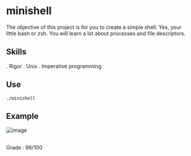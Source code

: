 # minishell

The objective of this project is for you to create a simple shell. Yes, your little bash or zsh. You will learn a lot about processes and file descriptors.

## Skills
. Rigor
. Unix
. Imperative programming

## Use

``./minishell``

## Example
![image](https://user-images.githubusercontent.com/51337012/135822328-305c4446-05e7-441d-8c55-d041f8eab0b9.png)

##
Grade : 96/100
